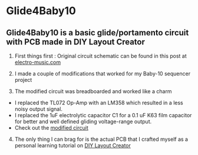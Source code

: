 # Glide4Baby10

## Glide4Baby10 is a basic glide/portamento circuit with PCB made in DIY Layout Creator

1. First things first : Original circuit schematic can be found in this post at [electro-music.com](https://electro-music.com/forum/viewtopic.php?highlight=glide+portamento&t=35379)

2. I made a couple of modifications that worked for my Baby-10 sequencer project

3. The modified circuit was breadboarded and worked like a charm
- I replaced the TL072 Op-Amp with an LM358 which resulted in a less noisy output signal.
- I replaced the 1uF electrolytic capacitor C1 for a 0.1 uF K63 film capacitor for better and well defined gliding voltage-range output.
- Check out the [modified circuit](https://github.com/gtsafos/Glide4Baby10/blob/main/glide_484_modified.jpg)

4. The only thing I can brag for is the actual PCB that I crafted myself as a personal learning tutorial on [DIY Layout Creator](https://github.com/bancika/diy-layout-creator)
